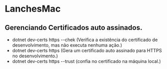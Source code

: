 # LanchesMac

## Gerenciando Certificados auto assinados.
- dotnet dev-certs https --chek (Verifica a existência do certificado de desenvolvimento, mas não executa nenhuma ação.)
- dotnet dev-certs https (Gera um certificado auto assinado para HTTPS no desenvolvimento.)
- dotnet dev-certs https --trust (confia no certificado na máquina local.)
